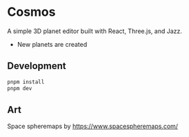 # Cosmos

A simple 3D planet editor built with React, Three.js, and Jazz.

- New planets are created

## Development

```bash
pnpm install
pnpm dev
```

## Art

Space spheremaps by https://www.spacespheremaps.com/